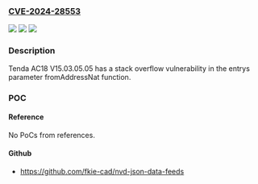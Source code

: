 ### [CVE-2024-28553](https://cve.mitre.org/cgi-bin/cvename.cgi?name=CVE-2024-28553)
![](https://img.shields.io/static/v1?label=Product&message=n%2Fa&color=blue)
![](https://img.shields.io/static/v1?label=Version&message=n%2Fa&color=blue)
![](https://img.shields.io/static/v1?label=Vulnerability&message=n%2Fa&color=brighgreen)

### Description

Tenda AC18 V15.03.05.05 has a stack overflow vulnerability in the entrys parameter fromAddressNat function.

### POC

#### Reference
No PoCs from references.

#### Github
- https://github.com/fkie-cad/nvd-json-data-feeds

